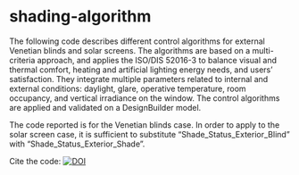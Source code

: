 # shading-algorithm
The following code describes different control algorithms for external Venetian blinds and solar screens. The algorithms are based on a multi-criteria approach, and applies the ISO/DIS 52016-3 to balance visual and thermal comfort, heating and artificial lighting energy needs, and users’ satisfaction. They integrate multiple parameters related to internal and external conditions: daylight, glare, operative temperature, room occupancy, and vertical irradiance on the window. The control algorithms are applied and validated on a DesignBuilder model.

The code reported is for the Venetian blinds case. In order to apply to the solar screen case, it is sufficient to substitute “Shade_Status_Exterior_Blind” with “Shade_Status_Exterior_Shade”.

Cite the code: [![DOI](https://zenodo.org/badge/581202107.svg)](https://zenodo.org/badge/latestdoi/581202107)

